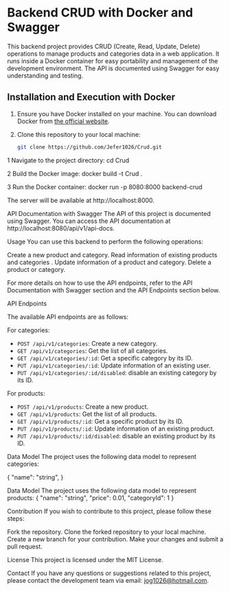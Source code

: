 # Backend CRUD with Docker and Swagger

This backend project provides CRUD (Create, Read, Update, Delete) operations to manage products and categories data in a web application. It runs inside a Docker container for easy portability and management of the development environment. The API is documented using Swagger for easy understanding and testing.

## Installation and Execution with Docker

1. Ensure you have Docker installed on your machine. You can download Docker from [the official website](https://www.docker.com/get-started).

2. Clone this repository to your local machine:

   ```bash
   git clone https://github.com/Jefer1026/Crud.git
1
Navigate to the project directory:
cd Crud

2
Build the Docker image:
docker build -t Crud .

3
Run the Docker container:
docker run -p 8080:8000 backend-crud

The server will be available at http://localhost:8000.

API Documentation with Swagger
The API of this project is documented using Swagger. You can access the API documentation at http://localhost:8080/api/v1/api-docs.

Usage
You can use this backend to perform the following operations:

Create a new product and category.
Read information of existing products and categories .
Update information of a product and category.
Delete a product or category.

For more details on how to use the API endpoints, refer to the API Documentation with Swagger section and the API Endpoints section below.

API Endpoints

The available API endpoints are as follows:

For categories:

*   `POST /api/v1/categories`: Create a new category.
*   `GET /api/v1/categories`: Get the list of all categories.
*   `GET /api/v1/categories/:id`: Get a specific category by its ID.
*   `PUT /api/v1/categories/:id`: Update information of an existing user.
*   `PUT /api/v1/categories/:id/disabled`: disable an existing category by its ID.

For products:

*   `POST /api/v1/products`: Create a new product.
*   `GET /api/v1/products`: Get the list of all products.
*   `GET /api/v1/products/:id`: Get a specific product by its ID.
*   `PUT /api/v1/products/:id`: Update information of an existing product.
*   `PUT /api/v1/products/:id/disabled`: disable an existing product by its ID.

Data Model
The project uses the following data model to represent categories:

{
  "name": "string",
}

Data Model
The project uses the following data model to represent products:
{
  "name": "string",
  "price": 0.01,
  "categoryId": 1
}

Contribution
If you wish to contribute to this project, please follow these steps:

Fork the repository.
Clone the forked repository to your local machine.
Create a new branch for your contribution.
Make your changes and submit a pull request.

License
This project is licensed under the MIT License.

Contact
If you have any questions or suggestions related to this project, please contact the development team via email: jog1026@hotmail.com.
